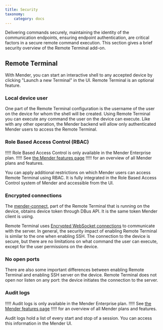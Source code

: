 ```yaml
---
title: Security
taxonomy:
    category: docs
---
```


Delivering commands securely, maintaining the identity of the communication
endpoints, ensuring endpoint authentication, are critical factors in a secure
remote command execution. This section gives a brief security overview
of the Remote Terminal add-on.

## Remote Terminal

With Mender, you can start an interactive shell to any accepted device by clicking "Launch a new Terminal" in the UI.
Remote Terminal is an optional feature.

### Local device user

One part of the Remote Terminal configuration is the username of the user on the device for whom the shell will be created.
Using Remote Terminal you can execute any command the user on the device can execute.
Like with any other operation, the Mender backend will allow only authenticated Mender users to access the Remote Terminal.

### Role Based Access Control (RBAC)

!!!!! Role Based Access Control is only available in the Mender Enterprise plan.
!!!!! See [the Mender features page](https://mender.io/plans/features?target=_blank)
!!!!! for an overview of all Mender plans and features.

You can apply additional restrictions on which Mender users can access Remote Terminal using RBAC.
It is fully integrated in the Role Based Access Control system of Mender and accessible from the UI.

### Encrypted connections

The [mender-connect](https://github.com/mendersoftware/mender-connect), part of the Remote Terminal that is running on the device,
obtains device token through DBus API. It is the same token Mender client is using.
<!--AUTOVERSION: "https://tools.ietf.org/html/rfc6455#section-%"/ignore-->
Remote Terminal uses [Encrypted WebSocket connections](https://tools.ietf.org/html/rfc6455#section-11.1.2) to communicate with the server.
In general, the security impact of enabling Remote Terminal is similar to the one when enabling SSH.
The connection to the device is secure, but there are no limitations on what command the user can execute,
except for the user permissions on the device.

### No open ports

There are also some important differences between enabling Remote Terminal and enabling SSH server on the device.
Remote Terminal does not open nor listen on any port: the device initiates the connection to the server.

### Audit logs

!!!!! Audit logs is only available in the Mender Enterprise plan.
!!!!! See [the Mender features page](https://mender.io/plans/features?target=_blank)
!!!!! for an overview of all Mender plans and features.

Audit logs hold a list of every start and stop of a session. You can access this information
in the Mender UI.

